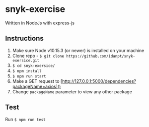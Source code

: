# snyk-exercise
Written in NodeJs with express-js

## Instructions
1. Make sure Node v10.15.3 (or newer) is installed on your machine
2. Clone repo - ```$ git clone
   https://github.com/idanpt/snyk-exersice.git```
3. ```$ cd snyk-exersice/```
4. ```$ npm install```
5. ```$ npm run start```
6. Make a GET request to
   [http://127.0.0.1:5000/dependencies?packageName=axios]()
7. Change ```packageName``` parameter to view any other package

## Test

Run ```$ npm run test```